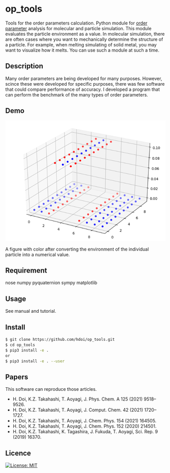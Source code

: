 # op_tools

Tools for the order parameters calculation.
Python module for [order parameter](https://en.wikipedia.org/wiki/Phase_transition#Order_parameters) analysis for molecular and particle simulation.
This module evaluates the particle environment as a value.
In molecular simulation, there are often cases where you want to mechanically determine the structure of a particle.
For example, when melting simulating of solid metal, you may want to visualize how it melts.
You can use such a module at such a time.

## Description

Many order parameters are being developed for many purposes.
However, scince these were developed for specific purposes, there was few software that could compare performance of accuracy.
I developed a program that can perform the benchmark of the many types of order parameters.

## Demo

![evaluation](./docs/media/Fig_2_color.png)

A figure with color after converting the environment of the individual particle into a numerical value.

## Requirement

nose
numpy
pyquaternion
sympy
matplotlib

## Usage

See manual and tutorial.

## Install

```bash
$ git clone https://github.com/hdoi/op_tools.git
$ cd op_tools  
$ pip3 install -e .  
or 
$ pip3 install -e . --user  
```

## Papers

This software can reproduce those articles.

- H. Doi, K.Z. Takahashi, T. Aoyagi, J. Phys. Chem. A 125 (2021) 9518–9526.
- H. Doi, K.Z. Takahashi, T. Aoyagi, J. Comput. Chem. 42 (2021) 1720–1727.
- H. Doi, K.Z. Takahashi, T. Aoyagi, J. Chem. Phys. 154 (2021) 164505.
- H. Doi, K.Z. Takahashi, T. Aoyagi, J. Chem. Phys. 152 (2020) 214501.
- H. Doi, K.Z. Takahashi, K. Tagashira, J. Fukuda, T. Aoyagi, Sci. Rep. 9 (2019) 16370.

## Licence

[![License: MIT](https://img.shields.io/badge/License-MIT-yellow.svg)](https://opensource.org/licenses/MIT)
